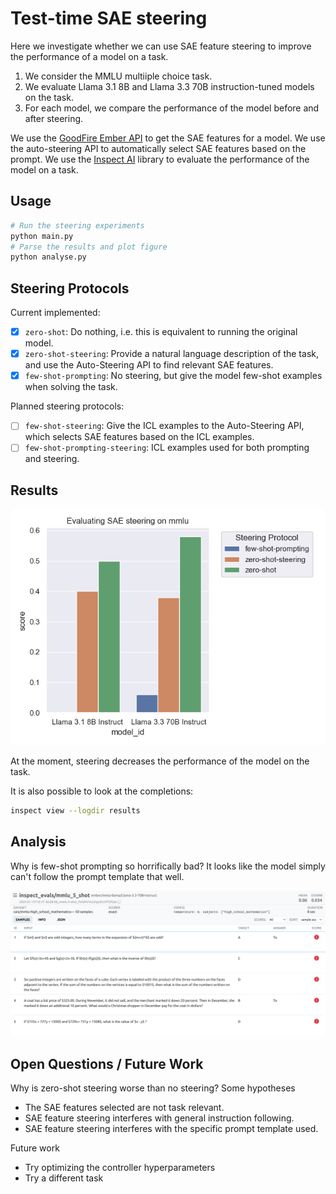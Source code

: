 # Test-time SAE steering

Here we investigate whether we can use SAE feature steering to improve the performance of a model on a task.

1. We consider the MMLU multiiple choice task.
2. We evaluate Llama 3.1 8B and Llama 3.3 70B instruction-tuned models on the task.
3. For each model, we compare the performance of the model before and after steering.

We use the [GoodFire Ember API](https://goodfire.ai) to get the SAE features for a model.
We use the auto-steering API to automatically select SAE features based on the prompt.
We use the [Inspect AI](https://inspect.ai-safety-institute.org.uk/) library to evaluate the performance of the model on a task.

## Usage

```bash
# Run the steering experiments
python main.py 
# Parse the results and plot figure
python analyse.py
```

## Steering Protocols

Current implemented:

- [x] `zero-shot`: Do nothing, i.e. this is equivalent to running the original model.
- [x] `zero-shot-steering`: Provide a natural language description of the task, and use the Auto-Steering API to find relevant SAE features.
- [x] `few-shot-prompting`: No steering, but give the model few-shot examples when solving the task.

Planned steering protocols:

- [ ] `few-shot-steering`: Give the ICL examples to the Auto-Steering API, which selects SAE features based on the ICL examples.
- [ ] `few-shot-prompting-steering`: ICL examples used for both prompting and steering.

## Results

![plot](plot.png)

At the moment, steering decreases the performance of the model on the task.

It is also possible to look at the completions:

```bash
inspect view --logdir results
```

## Analysis

Why is few-shot prompting so horrifically bad? It looks like the model simply can't follow the prompt template that well.

![plot](figures/few_shot_prompting_summary.png)

## Open Questions / Future Work

Why is zero-shot steering worse than no steering? Some hypotheses

- The SAE features selected are not task relevant.
- SAE feature steering interferes with general instruction following.
- SAE feature steering interferes with the specific prompt template used.

Future work

- Try optimizing the controller hyperparameters
- Try a different task
